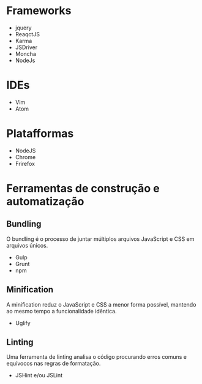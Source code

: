 
# Frameworks

* jquery
* ReaqctJS
* Karma
* JSDriver
* Moncha
* NodeJs

# IDEs

* Vim
* Atom

# Platafformas

* NodeJS
* Chrome
* Frirefox

# Ferramentas de construção e automatização

## Bundling
O bundling é o processo de juntar múltiplos arquivos JavaScript e CSS em arquivos únicos.

* Gulp
* Grunt
* npm 

## Minification
A minification reduz o JavaScript e CSS a menor forma possível, mantendo ao mesmo tempo a funcionalidade idêntica.

* Uglify

## Linting
Uma ferramenta de linting analisa o código procurando erros comuns e equívocos nas regras de formatação.

* JSHint e/ou JSLint

